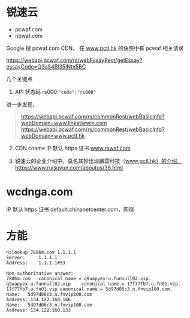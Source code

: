 # 锐速云
- pcwaf.com
- nbwaf.com

Google 搜 pcwaf.com CDN， 在 www.pctl.hk 的快照中有 pcwaf 相关请求

https://webapi.pcwaf.com/rs/webEssayRest/getEssay?essayCode=Q3aS4Bl35INtx5BC 

几个关键点
1. API 状态码 rs000 `"code":"rs000"`

进一步发现，

> https://webapi.pcwaf.com/rs/commonRest/webBasicInfo?webDomain=www.linkstarwin.com
> https://webapi.pcwaf.com/rs/commonRest/webBasicInfo?webDomain=www.pctl.hk

2. CDN cname IP 默认 https 证书 www.rswaf.com

3. 锐速云的企业介绍中，莫名其妙出现鵬雲科技（www.pctl.hk）的介绍。https://www.ruisuyun.com/aboutus/36.html

# wcdnga.com
IP 默认 https 证书 default.chinanetcenter.com，网宿

# 方能
```bah
nslookup 7886m.com 1.1.1.1
Server:		1.1.1.1
Address:	1.1.1.1#53

Non-authoritative answer:
7886m.com	canonical name = q9uapyex-u.funnull02.vip.
q9uapyex-u.funnull02.vip	canonical name = 17f77fb7.u.fn01.vip.
17f77fb7.u.fn01.vip	canonical name = 5d97d06c3.n.fnvip100.com.
Name:	5d97d06c3.n.fnvip100.com
Address: 134.122.160.166
Name:	5d97d06c3.n.fnvip100.com
Address: 134.122.160.133
```
